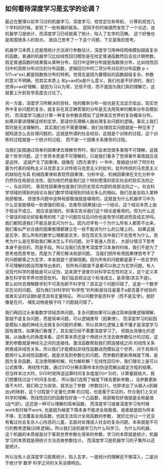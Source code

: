 ##  如何看待深度学习是玄学的论调？


最近在整理以前学习过的机器学习，深度学习，视觉定位和导航， 计算机视觉几个学科的时候，发现了一些有趣的联系。 逛知乎的时候偶然发现了一个论述，说
机器学习是统计，而深度学习已经脱离了统计，陷入了玄学的范畴。 这个好像也是周围很多人的观点。 我自己思考了一下这个问题，下文是我的思考。

机器学习本质上还是用统计方法进行参数估计。深度学习用神经网络模拟超级复杂的函数，普通的机器学习比如线性回归模型是在给定普通函数然后去估计期参数，
假定普通函数的结果服从某种分布，回归中这种分布就是指数族分布，比如线性回归中的高斯分布对应的分布函数，逻辑回归中的二项分布对应的分布函数 p = 1/(1+e^ax),都是指数族分布的特例。觉得玄是因为要模拟的函数超级复杂，参数的意义不明确，但其实本质上
和y=ax的a是什么意义，我们也是不好讲的，我们觉得y=ax好理解，是因为习以为常，见怪不怪，而不是因为我们真的理解它，这就要上升到哲学高度去讨论了。

另一方面，深度学习所解决的目标，他的概率分布一般也是无法显示给出，现实世界中复杂问题的复杂，就复杂在其正确答案的分布是无法用简单的概率分布去模拟的，
而深度学习通过计算一种复杂参数去模拟了这种真实世界的复杂概率分布。如果非要讲理解这样的玄学，那请你先理解人脑处理复杂问题的逻辑。事实上我们暂时是无法理解的，
其实我们也不需要理解，我们处理现实问题就是一种见多了就知道怎么去处理问题的，这就是所谓的社会经验，这就是个训练的过程，这个训练的过程就是一个统计的过程，
而不是一个因果关系推导的过程。

当我们妄图通过简单的因果律去理解世界时，我们会发现很多事情不可理解，这就是个哲学问题，这个世界本质是不可理解的，只是我们看多了觉得某件事情就应该是这样，
这就产生了因果律。就像在《西方美学》一书中，詹姆逊分析了阿尔杜塞为代表的结构主义马克思主义对传统马克思主义的批判，批判传统的马克思主义的缺陷在与其
机械因果律和表现性因果律。分析中说，机械因果律在文化分析中仍然存在局部合法性，因为他仍然是我们这个特别堕落的现实社会的现实法则之一，与此同时，
表现性因果律也是我们的历史现实内部的局部法则之一。社会科学领域的得到的结论与我们数学领域得到的结论多么的相似。我们总是会陷入某种局部极值，
但很多问题中这种局部极值就是堪用的，这就是为什么机器学习中为什么总是能够给一些很强的假设，去推导(因果链)出一个结论，这个结论本质上由于假设不成立，
就应该是错的，但事实告诉我们这个结论是看用的。但为什么这个错误的结论却是看用的呢？这个问题在往后问你也是哲学问题进而变成玄学吗。
我们都知道我们不能总是去问为什么，因为迟早有一个为什么所有人都答不出来，我们看似严丝合缝的因果推理都建立在一些不能讲为什么的公理上的。
如果这就是玄学，那么所有的数学公理都是玄学。但在现实生活中我们不去思考为什么，思考为什么是在帮助我们解决怎么干的问题。对于普通人而言，
大部分情况下思考本身不是目的，而是手段。所以当我们去思考深度学习本身的时候，我们不是为了思考他而思考他，而是为了用它解决局部问题。
当我们把所有用因果律思考不了的问题都乘之为玄学，本省就是个逻辑怪圈。因为所有的问题都是基于一些玄学的不可理解的假设而推导出来的，
但所有问题是不是都可以称之为玄学问题。有人说现代科学的基础是可以证伪，这来源于波普尔对科学实在性的定义，这个定义本身在科学哲学界也饱受批判。
我们姑且假设这个标准成立，是真理(其实不是)。那么如何去理解数学的不可真伪即不科学性？其实这个问题问错了，这是一个数学实在论的问题。
因为我们对科学的“科学性”的判断是往往是基于a是否基于经验的或者实证的证据b是否具有定量特征。 所以问数学是否科学（而不是玄学)，就好像是在问，
哺乳动物是猴子吗？问题就问错了。

我们再回过头来看数学领域具体问题。复杂问题如果可以通过简单因果逻辑理解，那就不是复杂问题，而是简单问题，可以逻辑推导（因果律）。
而深度学习的起因是模拟人脑的神经元去做复杂问题的求解，所以具体化逻辑上看不懂才是深度学习固有属性，如果我们看懂了，其实就已经不需要深度学习了。
但跳出具像化的逻辑，从抽象化的角度来看，这件事本质还是个用统计方法去做参数估计的过程，这里的参数就是神经元之间的连接线，激活函数帮助我们把连接线之间
的线性关系转换成非线性关系，所以我们才能模拟非线性函数进而模拟这个世界，对于具体问题用什么非线性函数呢，就是涉及到参数化的问题。而参数的更新用梯度下降，是因为复杂函数，无法使用解析解。何为解析解？在线性回归中，我们理论上是可以公式推理，
用线性代数，通过SVD分解去算样本的伪逆而解出超定方程的结果，但当样本过大时，SVD时矩阵逆运算时间复杂度是O(n^3)的，计算量超级大，我们想要绕过这个时间复杂度，
所以我们选用了梯度下降去更新参数，，当参数更新值不大时，我们称之为收敛，就求出了参数（参数估计)，也即求出了从输入x到输出y的映射，这个过程是个定量化求解
的过程，也是基于实证的，符合我们上文对科学的理解。而线性回归的函数恰好是一个凸函数，局部极恰好值就是全局最值(运气好)，这还是一种可以理解的简单函数，
而深度学习或者深度学习有时候work有时候不work, 也是因为梯度下降本身不能求全局极值，或者就是因为样本不够，无法覆盖全局函数，也就无法估计全局函数的参数，
就好比你让一个还没有看过社会复杂人心险恶的儿童，去面对处理成人社会的复杂问题，本来就是不可行的教育逻辑(训练逻辑)。所以我们说机器学习为什么叫学习，
为什么叫机器，这个机器的本质就是对于客观世界参数化得来的参数，学习的本质就是统计，机器学习的本质就是用统计方法去做参数估计。
而深度学习是机器学习的子集所以还是统计。

所以当有人说深度学习脱离统计，陷入玄学，一是统计的理解还不够深入，二是对于统计学 数学 科学之间的关系没搞明白。
